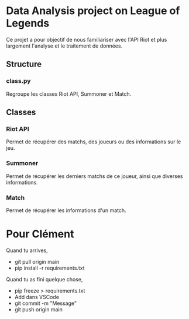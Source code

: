 # Data Analysis project on League of Legends

Ce projet a pour objectif de nous familiariser avec l'API Riot et plus largement l'analyse et le traitement de données.

## Structure

### class.py

Regroupe les classes Riot API, Summoner et Match.

## Classes

### Riot API

Permet de récupérer des matchs, des joueurs ou des informations sur le jeu.

### Summoner

Permet de récupérer les derniers matchs de ce joueur, ainsi que diverses informations.

### Match

Permet de récupérer les informations d'un match.

# Pour Clément

Quand tu arrives, 
- git pull origin main
- pip install -r requirements.txt

Quand tu as fini quelque chose,
- pip freeze > requirements.txt
- Add dans VSCode
- git commit -m "Message"
- git push origin main